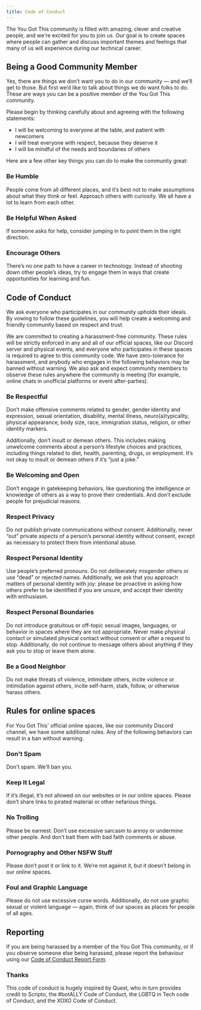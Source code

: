 ```yaml
---
title: Code of Conduct
---
```


The You Got This community is filled with amazing, clever and creative people, and we're excited for you to join us. Our goal is to create spaces where people can gather and discuss important themes and feelings that many of us will experience during our technical career.

## Being a Good Community Member

Yes, there are things we don’t want you to do in our community — and we’ll get to those. But first we’d like to talk about things we do want folks to do. These are ways you can be a positive member of the You Got This community.

Please begin by thinking carefully about and agreeing with the following statements:

- I will be welcoming to everyone at the table, and patient with newcomers
- I will treat everyone with respect, because they deserve it
- I will be mindful of the needs and boundaries of others

Here are a few other key things you can do to make the community great:

### Be Humble
People come from all different places, and it’s best not to make assumptions about what they think or feel. Approach others with curiosity. We all have a lot to learn from each other.

### Be Helpful When Asked
If someone asks for help, consider jumping in to point them in the right direction.

### Encourage Others
There’s no one path to have a career in technology. Instead of shooting down other people’s ideas, try to engage them in ways that create opportunities for learning and fun.

## Code of Conduct

We ask everyone who participates in our community upholds their ideals. By vowing to follow these guidelines, you will help create a welcoming and friendly community based on respect and trust.

We are committed to creating a harassment-free community. These rules will be strictly enforced in any and all of our official spaces, like our Discord server and physical events, and everyone who participates in these spaces is required to agree to this community code. We have zero-tolerance for harassment, and anybody who engages in the following behaviors may be banned without warning. We also ask and expect community members to observe these rules anywhere the community is meeting (for example, online chats in unofficial platforms or event after-parties).

### Be Respectful
Don’t make offensive comments related to gender, gender identity and expression, sexual orientation, disability, mental illness, neuro(a)typicality, physical appearance, body size, race, immigration status, religion, or other identity markers.

Additionally, don’t insult or demean others. This includes making unwelcome comments about a person’s lifestyle choices and practices, including things related to diet, health, parenting, drugs, or employment. It’s not okay to insult or demean others if it’s “just a joke.”

### Be Welcoming and Open
Don’t engage in gatekeeping behaviors, like questioning the intelligence or knowledge of others as a way to prove their credentials. And don’t exclude people for prejudicial reasons.

### Respect Privacy
Do not publish private communications without consent. Additionally, never “out” private aspects of a person’s personal identity without consent, except as necessary to protect them from intentional abuse.

### Respect Personal Identity
Use people’s preferred pronouns. Do not deliberately misgender others or use “dead” or rejected names. Additionally, we ask that you approach matters of personal identity with joy: please be proactive in asking how others prefer to be identified if you are unsure, and accept their identity with enthusiasm.

### Respect Personal Boundaries
Do not introduce gratuitous or off-topic sexual images, languages, or behavior in spaces where they are not appropriate. Never make physical contact or simulated physical contact without consent or after a request to stop. Additionally, do not continue to message others about anything if they ask you to stop or leave them alone.

### Be a Good Neighbor
Do not make threats of violence, intimidate others, incite violence or intimidation against others, incite self-harm, stalk, follow, or otherwise harass others.

## Rules for online spaces
For You Got This' official online spaces, like our community Discord channel, we have some additional rules. Any of the following behaviors can result in a ban without warning.

### Don't Spam
Don't spam. We'll ban you.

### Keep It Legal
If it’s illegal, it’s not allowed on our websites or in our online spaces. Please don’t share links to pirated material or other nefarious things.

### No Trolling
Please be earnest. Don’t use excessive sarcasm to annoy or undermine other people. And don’t bait them with bad faith comments or abuse.

### Pornography and Other NSFW Stuff
Please don’t post it or link to it. We’re not against it, but it doesn’t belong in our online spaces.

### Foul and Graphic Language
Please do not use excessive curse words. Additionally, do not use graphic sexual or violent language — again, think of our spaces as places for people of all ages.

## Reporting

If you are being harassed by a member of the You Got This community, or if you observe someone else being harassed, please report the behaviour using our [Code of Conduct Report Form](https://airtable.com/shrRj0Ed5giqsSfqx).

### Thanks
This code of conduct is hugely inspired by Quest, who in turn provides credit to Scripto, the #botALLY Code of Conduct, the LGBTQ in Tech code of Conduct, and the XOXO Code of Conduct.
